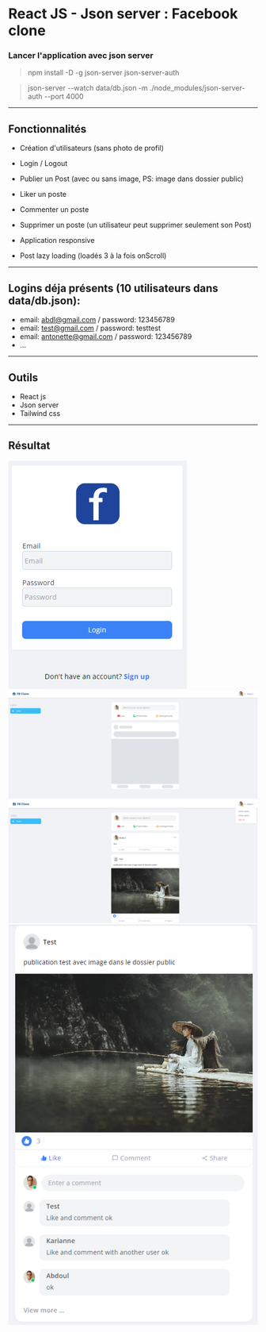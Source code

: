 # React JS - Json server : Facebook clone

### Lancer l'application avec json server

> npm install -D -g json-server json-server-auth

> json-server --watch data/db.json -m ./node_modules/json-server-auth --port 4000

---

## Fonctionnalités

- Création d'utilisateurs (sans photo de profil)
- Login / Logout
- Publier un Post (avec ou sans image, PS: image dans dossier public)
- Liker un poste
- Commenter un poste
- Supprimer un poste (un utilisateur peut supprimer seulement son Post)

- Application responsive
- Post lazy loading (loadés 3 à la fois onScroll)

---

## Logins déja présents (10 utilisateurs dans data/db.json):

- email: abdl@gmail.com / password: 123456789
- email: test@gmail.com / password: testtest
- email: antonette@gmail.com / password: 123456789
- ...

---

## Outils

- React js
- Json server
- Tailwind css

---

## Résultat

![login](./public/finished/login.png)
![loader](./public/finished/vide.png)
![posts](./public/finished/posts.png)
![like_comment](./public/finished/like_comment.png)
